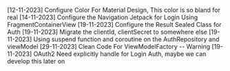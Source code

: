 [12-11-2023] Configure Color For Material Design, This color is so bland for real
[14-11-2023] Configure the Navigation Jetpack for Login Using FragmentContainerView
[19-11-2023] Configure the Result Sealed Class for Auth
[19-11-2023] Migrate the clientId, clientSecret to somewhere else
[19-11-2023] Using suspend function and coroutine on the AuthRepository and viewModel 
[29-11-2023] Clean Code For ViewModelFactory
-- Warning
[19-11-2023] OAuth2 Need explicitly handle for Login Auth, maybe we can develop this later on 
